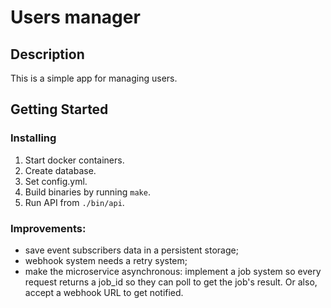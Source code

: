 # Users manager

## Description

This is a simple app for managing users.

## Getting Started

### Installing

1. Start docker containers.
2. Create database.
3. Set config.yml.
4. Build binaries by running `make`.
5. Run API from `./bin/api`.

### Improvements:

- save event subscribers data in a persistent storage;
- webhook system needs a retry system;
- make the microservice asynchronous: implement a job system so every request returns a job_id so they can poll to get the job's result. Or also, accept a webhook URL to get notified.
